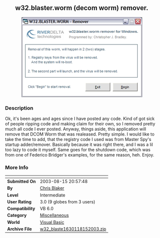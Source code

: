 ﻿<div align="center">

## w32\.blaster\.worm \(decom worm\) remover\.

<img src="PIC200381576325472.jpg">
</div>

### Description

Ok, it's been ages and ages since I have posted any code. Kind of got sick of people ripping code and making claim for their own, so I removed pretty much all code I ever posted. Anyway, things aside, this application will remove that DCOM Worm that was realeased. Pretty simple. I would like to take the time to add, that the registry code I used was from Master Spy's startup adder/remover. Basically because it was right there, and I was a lil too lazy to code it myself. Same goes for the shutdown code, which was from one of Federico Bridger's examples, for the same reason, heh. Enjoy.
 
### More Info
 


<span>             |<span>
---                |---
**Submitted On**   |2003-08-15 20:57:48
**By**             |[Chris Blaker](https://github.com/Planet-Source-Code/PSCIndex/blob/master/ByAuthor/chris-blaker.md)
**Level**          |Intermediate
**User Rating**    |3.0 (9 globes from 3 users)
**Compatibility**  |VB 6\.0
**Category**       |[Miscellaneous](https://github.com/Planet-Source-Code/PSCIndex/blob/master/ByCategory/miscellaneous__1-1.md)
**World**          |[Visual Basic](https://github.com/Planet-Source-Code/PSCIndex/blob/master/ByWorld/visual-basic.md)
**Archive File**   |[w32\_blaste1630118152003\.zip](https://github.com/Planet-Source-Code/chris-blaker-w32-blaster-worm-decom-worm-remover__1-47722/archive/master.zip)








